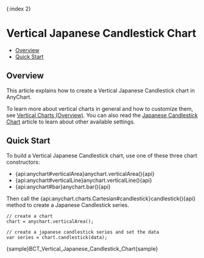 {:index 2}
# Vertical Japanese Candlestick Chart

* [Overview](#overview)
* [Quick Start](#quick_start)

## Overview

This article explains how to create a Vertical Japanese Candlestick chart in AnyChart.

To learn more about vertical charts in general and how to customize them, see [Vertical Charts (Overview)](Overview). You can also read the [Japanese Candlestick Chart](../Japanese_Candlestick_Chart) article to learn about other available settings.

## Quick Start

To build a Vertical Japanese Candlestick chart, use one of these three chart constructors:
* {api:anychart#verticalArea}anychart.verticalArea(){api}
* {api:anychart#verticalLine}anychart.verticalLine(){api}
* {api:anychart#bar}anychart.bar(){api}

Then call the {api:anychart.charts.Cartesian#candlestick}candlestick(){api} method to create a Japanese Candlestick series.

```
// create a chart
chart = anychart.verticalArea();

// create a japanese candlestick series and set the data
var series = chart.candlestick(data);
```

{sample}BCT\_Vertical\_Japanese\_Candlestick\_Chart{sample}